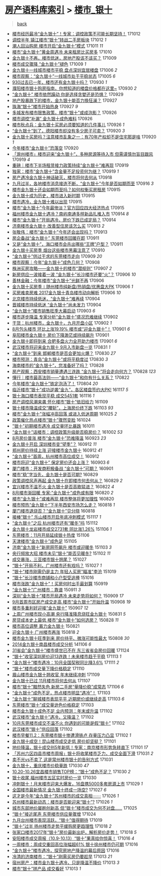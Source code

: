 [房产语料库索引](../../README.md)  > [楼市_银十](楼市_银十.md)
====
> [back](../README.md)

- [楼市经历最冷“金九银十”！专家：调控政策不可能长期坚持！](http://jkwz.applinzi.com/ittc/7023562369358365713.html#%E6%A5%BC%E5%B8%82%E7%BB%8F%E5%8E%86%E6%9C%80%E5%86%B7%E2%80%9C%E9%87%91%E4%B9%9D%E9%93%B6%E5%8D%81%E2%80%9D%EF%BC%81%E4%B8%93%E5%AE%B6%EF%BC%9A%E8%B0%83%E6%8E%A7%E6%94%BF%E7%AD%96%E4%B8%8D%E5%8F%AF%E8%83%BD%E9%95%BF%E6%9C%9F%E5%9D%9A%E6%8C%81%EF%BC%81) 171012  
- [调控半年 镇江楼市“银十”转战二手房板块](http://jkwz.applinzi.com/ittc/7023273818666304529.html#%E8%B0%83%E6%8E%A7%E5%8D%8A%E5%B9%B4+%E9%95%87%E6%B1%9F%E6%A5%BC%E5%B8%82%E2%80%9C%E9%93%B6%E5%8D%81%E2%80%9D%E8%BD%AC%E6%88%98%E4%BA%8C%E6%89%8B%E6%88%BF%E6%9D%BF%E5%9D%97) 171012 *1* 
- [潮人回汕购房 楼市开启“金九银十”模式](http://jkwz.applinzi.com/ittc/7023099524271309840.html#%E6%BD%AE%E4%BA%BA%E5%9B%9E%E6%B1%95%E8%B4%AD%E6%88%BF+%E6%A5%BC%E5%B8%82%E5%BC%80%E5%90%AF%E2%80%9C%E9%87%91%E4%B9%9D%E9%93%B6%E5%8D%81%E2%80%9D%E6%A8%A1%E5%BC%8F) 171011 *11* 
- [楼市“金九银十”黄金周遇冷 未来租房比买房多](http://jkwz.applinzi.com/ittc/7022818110506271761.html#%E6%A5%BC%E5%B8%82%E2%80%9C%E9%87%91%E4%B9%9D%E9%93%B6%E5%8D%81%E2%80%9D%E9%BB%84%E9%87%91%E5%91%A8%E9%81%87%E5%86%B7+%E6%9C%AA%E6%9D%A5%E7%A7%9F%E6%88%BF%E6%AF%94%E4%B9%B0%E6%88%BF%E5%A4%9A) 171010  
- [金九银十不再，楼市低迷，房地产股该不该买？](http://jkwz.applinzi.com/ittc/7022489604559733777.html#%E9%87%91%E4%B9%9D%E9%93%B6%E5%8D%81%E4%B8%8D%E5%86%8D%EF%BC%8C%E6%A5%BC%E5%B8%82%E4%BD%8E%E8%BF%B7%EF%BC%8C%E6%88%BF%E5%9C%B0%E4%BA%A7%E8%82%A1%E8%AF%A5%E4%B8%8D%E8%AF%A5%E4%B9%B0%EF%BC%9F) 171009  
- [楼市成交骤降 “金九银十”褪色](http://jkwz.applinzi.com/ittc/7022345760673367057.html#%E6%A5%BC%E5%B8%82%E6%88%90%E4%BA%A4%E9%AA%A4%E9%99%8D+%E2%80%9C%E9%87%91%E4%B9%9D%E9%93%B6%E5%8D%81%E2%80%9D%E8%A4%AA%E8%89%B2) 171009 *1* 
- [金九银十一线城市楼市平稳 盘点深圳宜居楼盘](http://jkwz.applinzi.com/ittc/7021347482775323664.html#%E9%87%91%E4%B9%9D%E9%93%B6%E5%8D%81%E4%B8%80%E7%BA%BF%E5%9F%8E%E5%B8%82%E6%A5%BC%E5%B8%82%E5%B9%B3%E7%A8%B3+%E7%9B%98%E7%82%B9%E6%B7%B1%E5%9C%B3%E5%AE%9C%E5%B1%85%E6%A5%BC%E7%9B%98) 171006 *2* 
- [楼市观察：“金九银十”一线城市处于平稳状态](http://jkwz.applinzi.com/ittc/7020995356266071057.html#%E6%A5%BC%E5%B8%82%E8%A7%82%E5%AF%9F%EF%BC%9A%E2%80%9C%E9%87%91%E4%B9%9D%E9%93%B6%E5%8D%81%E2%80%9D%E4%B8%80%E7%BA%BF%E5%9F%8E%E5%B8%82%E5%A4%84%E4%BA%8E%E5%B9%B3%E7%A8%B3%E7%8A%B6%E6%80%81) 171005 *6* 
- [930过去已一年，楼市还有金九银十吗？](http://jkwz.applinzi.com/ittc/7019232516416996369.html#930%E8%BF%87%E5%8E%BB%E5%B7%B2%E4%B8%80%E5%B9%B4%EF%BC%8C%E6%A5%BC%E5%B8%82%E8%BF%98%E6%9C%89%E9%87%91%E4%B9%9D%E9%93%B6%E5%8D%81%E5%90%97%EF%BC%9F) 170930 *1* 
- [濮阳楼市银十购房指南，你想知道的楼盘价格都在这里~](http://jkwz.applinzi.com/ittc/7019133550211908624.html#%E6%BF%AE%E9%98%B3%E6%A5%BC%E5%B8%82%E9%93%B6%E5%8D%81%E8%B4%AD%E6%88%BF%E6%8C%87%E5%8D%97%EF%BC%8C%E4%BD%A0%E6%83%B3%E7%9F%A5%E9%81%93%E7%9A%84%E6%A5%BC%E7%9B%98%E4%BB%B7%E6%A0%BC%E9%83%BD%E5%9C%A8%E8%BF%99%E9%87%8C%7E) 170930 *2* 
- [“金九银十” 楼市依然躁动 你是选择贪婪还是恐惧？](http://jkwz.applinzi.com/ittc/7018820515698050065.html#%E2%80%9C%E9%87%91%E4%B9%9D%E9%93%B6%E5%8D%81%E2%80%9D+%E6%A5%BC%E5%B8%82%E4%BE%9D%E7%84%B6%E8%BA%81%E5%8A%A8+%E4%BD%A0%E6%98%AF%E9%80%89%E6%8B%A9%E8%B4%AA%E5%A9%AA%E8%BF%98%E6%98%AF%E6%81%90%E6%83%A7%EF%BC%9F) 170929  
- [地产股暴跌下的楼市，金九银十能否力挽狂澜？](http://jkwz.applinzi.com/ittc/7018046658707981328.html#%E5%9C%B0%E4%BA%A7%E8%82%A1%E6%9A%B4%E8%B7%8C%E4%B8%8B%E7%9A%84%E6%A5%BC%E5%B8%82%EF%BC%8C%E9%87%91%E4%B9%9D%E9%93%B6%E5%8D%81%E8%83%BD%E5%90%A6%E5%8A%9B%E6%8C%BD%E7%8B%82%E6%BE%9C%EF%BC%9F) 170927  
- [珠海“银十”楼市开始热身](http://jkwz.applinzi.com/ittc/7017858723308110865.html#%E7%8F%A0%E6%B5%B7%E2%80%9C%E9%93%B6%E5%8D%81%E2%80%9D%E6%A5%BC%E5%B8%82%E5%BC%80%E5%A7%8B%E7%83%AD%E8%BA%AB) 170927 *9* 
- [多城发布楼市限售政策，楼市“银十”或成泡影？](http://jkwz.applinzi.com/ittc/7017707514999882768.html#%E5%A4%9A%E5%9F%8E%E5%8F%91%E5%B8%83%E6%A5%BC%E5%B8%82%E9%99%90%E5%94%AE%E6%94%BF%E7%AD%96%EF%BC%8C%E6%A5%BC%E5%B8%82%E2%80%9C%E9%93%B6%E5%8D%81%E2%80%9D%E6%88%96%E6%88%90%E6%B3%A1%E5%BD%B1%EF%BC%9F) 170926  
- [楼市调控“补漏” 金九银十成色难料](http://jkwz.applinzi.com/ittc/7017672844673287184.html#%E6%A5%BC%E5%B8%82%E8%B0%83%E6%8E%A7%E2%80%9C%E8%A1%A5%E6%BC%8F%E2%80%9D+%E9%87%91%E4%B9%9D%E9%93%B6%E5%8D%81%E6%88%90%E8%89%B2%E9%9A%BE%E6%96%99) 170926  
- [楼市秋点兵：金九银十买房必须要知道的几件事儿](http://jkwz.applinzi.com/ittc/7017627906149450769.html#%E6%A5%BC%E5%B8%82%E7%A7%8B%E7%82%B9%E5%85%B5%EF%BC%9A%E9%87%91%E4%B9%9D%E9%93%B6%E5%8D%81%E4%B9%B0%E6%88%BF%E5%BF%85%E9%A1%BB%E8%A6%81%E7%9F%A5%E9%81%93%E7%9A%84%E5%87%A0%E4%BB%B6%E4%BA%8B%E5%84%BF) 170926 *1* 
- [“金九银十”到了，德阳楼市却没有多少房子可卖？](http://jkwz.applinzi.com/ittc/7015464557525599249.html#%E2%80%9C%E9%87%91%E4%B9%9D%E9%93%B6%E5%8D%81%E2%80%9D%E5%88%B0%E4%BA%86%EF%BC%8C%E5%BE%B7%E9%98%B3%E6%A5%BC%E5%B8%82%E5%8D%B4%E6%B2%A1%E6%9C%89%E5%A4%9A%E5%B0%91%E6%88%BF%E5%AD%90%E5%8F%AF%E5%8D%96%EF%BC%9F) 170920 *3* 
- [金九银十买房吗？注意楼市乱象之一：有70年产权却不是住宅那是啥](http://jkwz.applinzi.com/ittc/7015324226393998353.html#%E9%87%91%E4%B9%9D%E9%93%B6%E5%8D%81%E4%B9%B0%E6%88%BF%E5%90%97%EF%BC%9F%E6%B3%A8%E6%84%8F%E6%A5%BC%E5%B8%82%E4%B9%B1%E8%B1%A1%E4%B9%8B%E4%B8%80%EF%BC%9A%E6%9C%8970%E5%B9%B4%E4%BA%A7%E6%9D%83%E5%8D%B4%E4%B8%8D%E6%98%AF%E4%BD%8F%E5%AE%85%E9%82%A3%E6%98%AF%E5%95%A5) 170920 *1* 
- [今年楼市“金九银十”恐落空](http://jkwz.applinzi.com/ittc/7015052185019352080.html#%E4%BB%8A%E5%B9%B4%E6%A5%BC%E5%B8%82%E2%80%9C%E9%87%91%E4%B9%9D%E9%93%B6%E5%8D%81%E2%80%9D%E6%81%90%E8%90%BD%E7%A9%BA) 170920  
- [「滁州楼市」楼市迎来“金九银十”，多种房源等待入市 但需谨慎勿盲目跟风](http://jkwz.applinzi.com/ittc/7015093436066300945.html#%E3%80%8C%E6%BB%81%E5%B7%9E%E6%A5%BC%E5%B8%82%E3%80%8D%E6%A5%BC%E5%B8%82%E8%BF%8E%E6%9D%A5%E2%80%9C%E9%87%91%E4%B9%9D%E9%93%B6%E5%8D%81%E2%80%9D%EF%BC%8C%E5%A4%9A%E7%A7%8D%E6%88%BF%E6%BA%90%E7%AD%89%E5%BE%85%E5%85%A5%E5%B8%82+%E4%BD%86%E9%9C%80%E8%B0%A8%E6%85%8E%E5%8B%BF%E7%9B%B2%E7%9B%AE%E8%B7%9F%E9%A3%8E) 170919 *4* 
- [重磅｜楼市下半场租赁接力政策持续“金九银十”难再现](http://jkwz.applinzi.com/ittc/7014978317193839633.html#%E9%87%8D%E7%A3%85%EF%BD%9C%E6%A5%BC%E5%B8%82%E4%B8%8B%E5%8D%8A%E5%9C%BA%E7%A7%9F%E8%B5%81%E6%8E%A5%E5%8A%9B%E6%94%BF%E7%AD%96%E6%8C%81%E7%BB%AD%E2%80%9C%E9%87%91%E4%B9%9D%E9%93%B6%E5%8D%81%E2%80%9D%E9%9A%BE%E5%86%8D%E7%8E%B0) 170919  
- [独家：楼市“金九银十”含金量不足投资何为继？](http://jkwz.applinzi.com/ittc/7014952081751016464.html#%E7%8B%AC%E5%AE%B6%EF%BC%9A%E6%A5%BC%E5%B8%82%E2%80%9C%E9%87%91%E4%B9%9D%E9%93%B6%E5%8D%81%E2%80%9D%E5%90%AB%E9%87%91%E9%87%8F%E4%B8%8D%E8%B6%B3%E6%8A%95%E8%B5%84%E4%BD%95%E4%B8%BA%E7%BB%A7%EF%BC%9F) 170919 *1* 
- [房产遇冷金九银十神话破灭，楼市将何去何从](http://jkwz.applinzi.com/ittc/7014608387600548880.html#%E6%88%BF%E4%BA%A7%E9%81%87%E5%86%B7%E9%87%91%E4%B9%9D%E9%93%B6%E5%8D%81%E7%A5%9E%E8%AF%9D%E7%A0%B4%E7%81%AD%EF%BC%8C%E6%A5%BC%E5%B8%82%E5%B0%86%E4%BD%95%E5%8E%BB%E4%BD%95%E4%BB%8E) 170918  
- [九月过半，各地楼市消息接连不断，“金九银十”今年是否如期而至](http://jkwz.applinzi.com/ittc/7013569071587787793.html#%E4%B9%9D%E6%9C%88%E8%BF%87%E5%8D%8A%EF%BC%8C%E5%90%84%E5%9C%B0%E6%A5%BC%E5%B8%82%E6%B6%88%E6%81%AF%E6%8E%A5%E8%BF%9E%E4%B8%8D%E6%96%AD%EF%BC%8C%E2%80%9C%E9%87%91%E4%B9%9D%E9%93%B6%E5%8D%81%E2%80%9D%E4%BB%8A%E5%B9%B4%E6%98%AF%E5%90%A6%E5%A6%82%E6%9C%9F%E8%80%8C%E8%87%B3) 170916 *3* 
- [楼市金九银十还会如期而至吗？如何权衡买房租房](http://jkwz.applinzi.com/ittc/7013559707309179664.html#%E6%A5%BC%E5%B8%82%E9%87%91%E4%B9%9D%E9%93%B6%E5%8D%81%E8%BF%98%E4%BC%9A%E5%A6%82%E6%9C%9F%E8%80%8C%E8%87%B3%E5%90%97%EF%BC%9F%E5%A6%82%E4%BD%95%E6%9D%83%E8%A1%A1%E4%B9%B0%E6%88%BF%E7%A7%9F%E6%88%BF) 170915  
- [金九银十成为历史，楼市进入新时期](http://jkwz.applinzi.com/ittc/7013428206823277584.html#%E9%87%91%E4%B9%9D%E9%93%B6%E5%8D%81%E6%88%90%E4%B8%BA%E5%8E%86%E5%8F%B2%EF%BC%8C%E6%A5%BC%E5%B8%82%E8%BF%9B%E5%85%A5%E6%96%B0%E6%97%B6%E6%9C%9F) 170915  
- [楼市遇冷，金九银十难以出现](http://jkwz.applinzi.com/ittc/7013428206785528848.html#%E6%A5%BC%E5%B8%82%E9%81%87%E5%86%B7%EF%BC%8C%E9%87%91%E4%B9%9D%E9%93%B6%E5%8D%81%E9%9A%BE%E4%BB%A5%E5%87%BA%E7%8E%B0) 170915  
- [楼市“金九银十”今年最惨淡？官方回应四大经济热点](http://jkwz.applinzi.com/ittc/7013323585362592528.html#%E6%A5%BC%E5%B8%82%E2%80%9C%E9%87%91%E4%B9%9D%E9%93%B6%E5%8D%81%E2%80%9D%E4%BB%8A%E5%B9%B4%E6%9C%80%E6%83%A8%E6%B7%A1%EF%BC%9F%E5%AE%98%E6%96%B9%E5%9B%9E%E5%BA%94%E5%9B%9B%E5%A4%A7%E7%BB%8F%E6%B5%8E%E7%83%AD%E7%82%B9) 170915  
- [福州楼市金九银十遇冷？南屿南通多样新品扎堆入市](http://jkwz.applinzi.com/ittc/7013173233782883344.html#%E7%A6%8F%E5%B7%9E%E6%A5%BC%E5%B8%82%E9%87%91%E4%B9%9D%E9%93%B6%E5%8D%81%E9%81%87%E5%86%B7%EF%BC%9F%E5%8D%97%E5%B1%BF%E5%8D%97%E9%80%9A%E5%A4%9A%E6%A0%B7%E6%96%B0%E5%93%81%E6%89%8E%E5%A0%86%E5%85%A5%E5%B8%82) 170914 *8* 
- [楼市“金九银十”开局遇冷，房价下跌已成定局？](http://jkwz.applinzi.com/ittc/7013082285342196753.html#%E6%A5%BC%E5%B8%82%E2%80%9C%E9%87%91%E4%B9%9D%E9%93%B6%E5%8D%81%E2%80%9D%E5%BC%80%E5%B1%80%E9%81%87%E5%86%B7%EF%BC%8C%E6%88%BF%E4%BB%B7%E4%B8%8B%E8%B7%8C%E5%B7%B2%E6%88%90%E5%AE%9A%E5%B1%80%EF%BC%9F) 170914  
- [济南楼市金九银十 改善型住房该怎么买](http://jkwz.applinzi.com/ittc/7012719560103560209.html#%E6%B5%8E%E5%8D%97%E6%A5%BC%E5%B8%82%E9%87%91%E4%B9%9D%E9%93%B6%E5%8D%81+%E6%94%B9%E5%96%84%E5%9E%8B%E4%BD%8F%E6%88%BF%E8%AF%A5%E6%80%8E%E4%B9%88%E4%B9%B0) 170913 *2* 
- [张敬伟：楼市“金九银十”今年还会出现吗？](http://jkwz.applinzi.com/ittc/7012586909375923217.html#%E5%BC%A0%E6%95%AC%E4%BC%9F%EF%BC%9A%E6%A5%BC%E5%B8%82%E2%80%9C%E9%87%91%E4%B9%9D%E9%93%B6%E5%8D%81%E2%80%9D%E4%BB%8A%E5%B9%B4%E8%BF%98%E4%BC%9A%E5%87%BA%E7%8E%B0%E5%90%97%EF%BC%9F) 170913  
- [房企备战“金九银十” 东莞楼市回暖在即](http://jkwz.applinzi.com/ittc/7012103213493519376.html#%E6%88%BF%E4%BC%81%E5%A4%87%E6%88%98%E2%80%9C%E9%87%91%E4%B9%9D%E9%93%B6%E5%8D%81%E2%80%9D+%E4%B8%9C%E8%8E%9E%E6%A5%BC%E5%B8%82%E5%9B%9E%E6%9A%96%E5%9C%A8%E5%8D%B3) 170911  
- [又是“金九银十”，海口楼市会杀出哪些“王牌”户型？](http://jkwz.applinzi.com/ittc/7011982271308104720.html#%E5%8F%88%E6%98%AF%E2%80%9C%E9%87%91%E4%B9%9D%E9%93%B6%E5%8D%81%E2%80%9D%EF%BC%8C%E6%B5%B7%E5%8F%A3%E6%A5%BC%E5%B8%82%E4%BC%9A%E6%9D%80%E5%87%BA%E5%93%AA%E4%BA%9B%E2%80%9C%E7%8E%8B%E7%89%8C%E2%80%9D%E6%88%B7%E5%9E%8B%EF%BC%9F) 170911  
- [金九银十买房季 烟台这些楼市黑幕注意了](http://jkwz.applinzi.com/ittc/7011739651877110800.html#%E9%87%91%E4%B9%9D%E9%93%B6%E5%8D%81%E4%B9%B0%E6%88%BF%E5%AD%A3+%E7%83%9F%E5%8F%B0%E8%BF%99%E4%BA%9B%E6%A5%BC%E5%B8%82%E9%BB%91%E5%B9%95%E6%B3%A8%E6%84%8F%E4%BA%86) 170910  
- [“金九银十”供过于求的东莞楼市走向](http://jkwz.applinzi.com/ittc/7011348704156714000.html#%E2%80%9C%E9%87%91%E4%B9%9D%E9%93%B6%E5%8D%81%E2%80%9D%E4%BE%9B%E8%BF%87%E4%BA%8E%E6%B1%82%E7%9A%84%E4%B8%9C%E8%8E%9E%E6%A5%BC%E5%B8%82%E8%B5%B0%E5%90%91) 170909 *20* 
- [楼市观察｜今年“金九银十”成色几何？](http://jkwz.applinzi.com/ittc/7010825877863269393.html#%E6%A5%BC%E5%B8%82%E8%A7%82%E5%AF%9F%EF%BD%9C%E4%BB%8A%E5%B9%B4%E2%80%9C%E9%87%91%E4%B9%9D%E9%93%B6%E5%8D%81%E2%80%9D%E6%88%90%E8%89%B2%E5%87%A0%E4%BD%95%EF%BC%9F) 170908  
- [株洲买房攻略——金九银十的楼市“潜规则”](http://jkwz.applinzi.com/ittc/7010592156975367185.html#%E6%A0%AA%E6%B4%B2%E4%B9%B0%E6%88%BF%E6%94%BB%E7%95%A5%E2%80%94%E2%80%94%E9%87%91%E4%B9%9D%E9%93%B6%E5%8D%81%E7%9A%84%E6%A5%BC%E5%B8%82%E2%80%9C%E6%BD%9C%E8%A7%84%E5%88%99%E2%80%9D) 170907 *2* 
- [新房供应一波接着一波 “金九银十”长沙楼市还要“火”？](http://jkwz.applinzi.com/ittc/7010229262039385104.html#%E6%96%B0%E6%88%BF%E4%BE%9B%E5%BA%94%E4%B8%80%E6%B3%A2%E6%8E%A5%E7%9D%80%E4%B8%80%E6%B3%A2+%E2%80%9C%E9%87%91%E4%B9%9D%E9%93%B6%E5%8D%81%E2%80%9D%E9%95%BF%E6%B2%99%E6%A5%BC%E5%B8%82%E8%BF%98%E8%A6%81%E2%80%9C%E7%81%AB%E2%80%9D%EF%BC%9F) 170906 *10* 
- [善林金融：今年楼市“金九银十”光鲜不再](http://jkwz.applinzi.com/ittc/7010155472144040977.html#%E5%96%84%E6%9E%97%E9%87%91%E8%9E%8D%EF%BC%9A%E4%BB%8A%E5%B9%B4%E6%A5%BC%E5%B8%82%E2%80%9C%E9%87%91%E4%B9%9D%E9%93%B6%E5%8D%81%E2%80%9D%E5%85%89%E9%B2%9C%E4%B8%8D%E5%86%8D) 170906  
- [金九银十买房季∣随州楼市纯新盘/热销盘/优惠盘大PK](http://jkwz.applinzi.com/ittc/7010119174523995152.html#%E9%87%91%E4%B9%9D%E9%93%B6%E5%8D%81%E4%B9%B0%E6%88%BF%E5%AD%A3%E2%88%A3%E9%9A%8F%E5%B7%9E%E6%A5%BC%E5%B8%82%E7%BA%AF%E6%96%B0%E7%9B%98%2F%E7%83%AD%E9%94%80%E7%9B%98%2F%E4%BC%98%E6%83%A0%E7%9B%98%E5%A4%A7PK) 170906 *1* 
- [买房难卖房难 2017金九银十青岛楼市动向解析](http://jkwz.applinzi.com/ittc/7009976013440943121.html#%E4%B9%B0%E6%88%BF%E9%9A%BE%E5%8D%96%E6%88%BF%E9%9A%BE+2017%E9%87%91%E4%B9%9D%E9%93%B6%E5%8D%81%E9%9D%92%E5%B2%9B%E6%A5%BC%E5%B8%82%E5%8A%A8%E5%90%91%E8%A7%A3%E6%9E%90) 170906 *10* 
- [北京楼市持续低迷，“金九银十”难再续](http://jkwz.applinzi.com/ittc/7009493621597013008.html#%E5%8C%97%E4%BA%AC%E6%A5%BC%E5%B8%82%E6%8C%81%E7%BB%AD%E4%BD%8E%E8%BF%B7%EF%BC%8C%E2%80%9C%E9%87%91%E4%B9%9D%E9%93%B6%E5%8D%81%E2%80%9D%E9%9A%BE%E5%86%8D%E7%BB%AD) 170904  
- [晋城楼市持续低迷 “金九银十”尚未发力](http://jkwz.applinzi.com/ittc/7009415664639673360.html#%E6%99%8B%E5%9F%8E%E6%A5%BC%E5%B8%82%E6%8C%81%E7%BB%AD%E4%BD%8E%E8%BF%B7+%E2%80%9C%E9%87%91%E4%B9%9D%E9%93%B6%E5%8D%81%E2%80%9D%E5%B0%9A%E6%9C%AA%E5%8F%91%E5%8A%9B) 170904  
- [“金九银十”楼市销售旺季大幕启动](http://jkwz.applinzi.com/ittc/7009140966420907025.html#%E2%80%9C%E9%87%91%E4%B9%9D%E9%93%B6%E5%8D%81%E2%80%9D%E6%A5%BC%E5%B8%82%E9%94%80%E5%94%AE%E6%97%BA%E5%AD%A3%E5%A4%A7%E5%B9%95%E5%90%AF%E5%8A%A8) 170903 *6* 
- [楼市逐步降温 专家分析“金九银十”盛况恐难继续](http://jkwz.applinzi.com/ittc/7008802526839964689.html#%E6%A5%BC%E5%B8%82%E9%80%90%E6%AD%A5%E9%99%8D%E6%B8%A9+%E4%B8%93%E5%AE%B6%E5%88%86%E6%9E%90%E2%80%9C%E9%87%91%E4%B9%9D%E9%93%B6%E5%8D%81%E2%80%9D%E7%9B%9B%E5%86%B5%E6%81%90%E9%9A%BE%E7%BB%A7%E7%BB%AD) 170902  
- [干货：杭州楼市，金九银十，九月开盘小区](http://jkwz.applinzi.com/ittc/7008693518187627536.html#%E5%B9%B2%E8%B4%A7%EF%BC%9A%E6%9D%AD%E5%B7%9E%E6%A5%BC%E5%B8%82%EF%BC%8C%E9%87%91%E4%B9%9D%E9%93%B6%E5%8D%81%EF%BC%8C%E4%B9%9D%E6%9C%88%E5%BC%80%E7%9B%98%E5%B0%8F%E5%8C%BA) 170902 *1* 
- [8月包头楼市 环比上涨19.19% 楼市或“迎金九银十”！](http://jkwz.applinzi.com/ittc/7008373331450135568.html#8%E6%9C%88%E5%8C%85%E5%A4%B4%E6%A5%BC%E5%B8%82+%E7%8E%AF%E6%AF%94%E4%B8%8A%E6%B6%A819.19%25+%E6%A5%BC%E5%B8%82%E6%88%96%E2%80%9C%E8%BF%8E%E9%87%91%E4%B9%9D%E9%93%B6%E5%8D%81%E2%80%9D%EF%BC%81) 170901 *6* 
- [阜阳楼市金九银十 房价下降渺茫或持续飙升](http://jkwz.applinzi.com/ittc/7008305531511637009.html#%E9%98%9C%E9%98%B3%E6%A5%BC%E5%B8%82%E9%87%91%E4%B9%9D%E9%93%B6%E5%8D%81+%E6%88%BF%E4%BB%B7%E4%B8%8B%E9%99%8D%E6%B8%BA%E8%8C%AB%E6%88%96%E6%8C%81%E7%BB%AD%E9%A3%99%E5%8D%87) 170901  
- [金九银十即将到来 合肥多盘火力全开助力楼市](http://jkwz.applinzi.com/ittc/7008283067888960528.html#%E9%87%91%E4%B9%9D%E9%93%B6%E5%8D%81%E5%8D%B3%E5%B0%86%E5%88%B0%E6%9D%A5+%E5%90%88%E8%82%A5%E5%A4%9A%E7%9B%98%E7%81%AB%E5%8A%9B%E5%85%A8%E5%BC%80%E5%8A%A9%E5%8A%9B%E6%A5%BC%E5%B8%82) 170901 *6* 
- [武汉楼市将迎来金九银十 9月入市新盘一览](http://jkwz.applinzi.com/ittc/7007930304315261968.html#%E6%AD%A6%E6%B1%89%E6%A5%BC%E5%B8%82%E5%B0%86%E8%BF%8E%E6%9D%A5%E9%87%91%E4%B9%9D%E9%93%B6%E5%8D%81+9%E6%9C%88%E5%85%A5%E5%B8%82%E6%96%B0%E7%9B%98%E4%B8%80%E8%A7%88) 170831 *1* 
- [“金九银十”到来 邯郸楼市是否会更加火爆？](http://jkwz.applinzi.com/ittc/7007638261089174544.html#%E2%80%9C%E9%87%91%E4%B9%9D%E9%93%B6%E5%8D%81%E2%80%9D%E5%88%B0%E6%9D%A5+%E9%82%AF%E9%83%B8%E6%A5%BC%E5%B8%82%E6%98%AF%E5%90%A6%E4%BC%9A%E6%9B%B4%E5%8A%A0%E7%81%AB%E7%88%86%EF%BC%9F) 170830 *27* 
- [楼市预测：青岛“金九银十”或将平稳度过](http://jkwz.applinzi.com/ittc/7007628151981868049.html#%E6%A5%BC%E5%B8%82%E9%A2%84%E6%B5%8B%EF%BC%9A%E9%9D%92%E5%B2%9B%E2%80%9C%E9%87%91%E4%B9%9D%E9%93%B6%E5%8D%81%E2%80%9D%E6%88%96%E5%B0%86%E5%B9%B3%E7%A8%B3%E5%BA%A6%E8%BF%87) 170830 *3* 
- [海南楼市的“金九银十”，您准备好了吗？](http://jkwz.applinzi.com/ittc/7006791312219833360.html#%E6%B5%B7%E5%8D%97%E6%A5%BC%E5%B8%82%E7%9A%84%E2%80%9C%E9%87%91%E4%B9%9D%E9%93%B6%E5%8D%81%E2%80%9D%EF%BC%8C%E6%82%A8%E5%87%86%E5%A4%87%E5%A5%BD%E4%BA%86%E5%90%97%EF%BC%9F) 170828  
- [房产观察：西安楼市销量遭遇三连跌 “金九银十”将会走向何方？](http://jkwz.applinzi.com/ittc/7006760360252802065.html#%E6%88%BF%E4%BA%A7%E8%A7%82%E5%AF%9F%EF%BC%9A%E8%A5%BF%E5%AE%89%E6%A5%BC%E5%B8%82%E9%94%80%E9%87%8F%E9%81%AD%E9%81%87%E4%B8%89%E8%BF%9E%E8%B7%8C+%E2%80%9C%E9%87%91%E4%B9%9D%E9%93%B6%E5%8D%81%E2%80%9D%E5%B0%86%E4%BC%9A%E8%B5%B0%E5%90%91%E4%BD%95%E6%96%B9%EF%BC%9F) 170828 *123* 
- [懂行｜楼市最高法则——“金九银十”和你有什么关系？](http://jkwz.applinzi.com/ittc/7004561759929893904.html#%E6%87%82%E8%A1%8C%EF%BD%9C%E6%A5%BC%E5%B8%82%E6%9C%80%E9%AB%98%E6%B3%95%E5%88%99%E2%80%94%E2%80%94%E2%80%9C%E9%87%91%E4%B9%9D%E9%93%B6%E5%8D%81%E2%80%9D%E5%92%8C%E4%BD%A0%E6%9C%89%E4%BB%80%E4%B9%88%E5%85%B3%E7%B3%BB%EF%BC%9F) 170822  
- [今年楼市“金九银十”铁定泡汤了！](http://jkwz.applinzi.com/ittc/6997966708135166992.html#%E4%BB%8A%E5%B9%B4%E6%A5%BC%E5%B8%82%E2%80%9C%E9%87%91%E4%B9%9D%E9%93%B6%E5%8D%81%E2%80%9D%E9%93%81%E5%AE%9A%E6%B3%A1%E6%B1%A4%E4%BA%86%EF%BC%81) 170804 *20* 
- [临沂楼市“银十”成功逆袭“金九”，各区楼盘签约大PK!](http://jkwz.applinzi.com/ittc/6901394982270665733.html#%E4%B8%B4%E6%B2%82%E6%A5%BC%E5%B8%82%E2%80%9C%E9%93%B6%E5%8D%81%E2%80%9D%E6%88%90%E5%8A%9F%E9%80%86%E8%A2%AD%E2%80%9C%E9%87%91%E4%B9%9D%E2%80%9D%EF%BC%8C%E5%90%84%E5%8C%BA%E6%A5%BC%E7%9B%98%E7%AD%BE%E7%BA%A6%E5%A4%A7PK%21) 161117 *5* 
- [银十海口楼市表现平稳 成交5451套](http://jkwz.applinzi.com/ittc/6901183822724334597.html#%E9%93%B6%E5%8D%81%E6%B5%B7%E5%8F%A3%E6%A5%BC%E5%B8%82%E8%A1%A8%E7%8E%B0%E5%B9%B3%E7%A8%B3+%E6%88%90%E4%BA%A45451%E5%A5%97) 161116 *1* 
- [房产调控风潮来袭 怀化楼市“银十”依旧给力](http://jkwz.applinzi.com/ittc/6898309167365751813.html#%E6%88%BF%E4%BA%A7%E8%B0%83%E6%8E%A7%E9%A3%8E%E6%BD%AE%E6%9D%A5%E8%A2%AD+%E6%80%80%E5%8C%96%E6%A5%BC%E5%B8%82%E2%80%9C%E9%93%B6%E5%8D%81%E2%80%9D%E4%BE%9D%E6%97%A7%E7%BB%99%E5%8A%9B) 161109  
- [银十楼市降温成交“腰斩”，上海房价终下跌](http://jkwz.applinzi.com/ittc/6896291385598018565.html#%E9%93%B6%E5%8D%81%E6%A5%BC%E5%B8%82%E9%99%8D%E6%B8%A9%E6%88%90%E4%BA%A4%E2%80%9C%E8%85%B0%E6%96%A9%E2%80%9D%EF%BC%8C%E4%B8%8A%E6%B5%B7%E6%88%BF%E4%BB%B7%E7%BB%88%E4%B8%8B%E8%B7%8C) 161103 *93* 
- [楼市&quot;金九银十&quot;涨幅冲高回落 或进入低迷周期](http://jkwz.applinzi.com/ittc/6892827184015606789.html#%E6%A5%BC%E5%B8%82%26quot%3B%E9%87%91%E4%B9%9D%E9%93%B6%E5%8D%81%26quot%3B%E6%B6%A8%E5%B9%85%E5%86%B2%E9%AB%98%E5%9B%9E%E8%90%BD+%E6%88%96%E8%BF%9B%E5%85%A5%E4%BD%8E%E8%BF%B7%E5%91%A8%E6%9C%9F) 161025 *2* 
- [政策催化热点楼市“银十”骤然变脸](http://jkwz.applinzi.com/ittc/6892436858650231813.html#%E6%94%BF%E7%AD%96%E5%82%AC%E5%8C%96%E7%83%AD%E7%82%B9%E6%A5%BC%E5%B8%82%E2%80%9C%E9%93%B6%E5%8D%81%E2%80%9D%E9%AA%A4%E7%84%B6%E5%8F%98%E8%84%B8) 161024  
- [&quot;银十&quot;初期楼市遇冷 成交量环比暴跌](http://jkwz.applinzi.com/ittc/6887691953088496644.html#%26quot%3B%E9%93%B6%E5%8D%81%26quot%3B%E5%88%9D%E6%9C%9F%E6%A5%BC%E5%B8%82%E9%81%87%E5%86%B7+%E6%88%90%E4%BA%A4%E9%87%8F%E7%8E%AF%E6%AF%94%E6%9A%B4%E8%B7%8C) 161011  
- [“金九银十”话楼市：调控政策升级能否稳房价？](http://jkwz.applinzi.com/ittc/6884374017225524228.html#%E2%80%9C%E9%87%91%E4%B9%9D%E9%93%B6%E5%8D%81%E2%80%9D%E8%AF%9D%E6%A5%BC%E5%B8%82%EF%BC%9A%E8%B0%83%E6%8E%A7%E6%94%BF%E7%AD%96%E5%8D%87%E7%BA%A7%E8%83%BD%E5%90%A6%E7%A8%B3%E6%88%BF%E4%BB%B7%EF%BC%9F) 161002 *53* 
- [8月房价普涨 楼市“金九银十”恐难降温](http://jkwz.applinzi.com/ittc/6881011151051162628.html#8%E6%9C%88%E6%88%BF%E4%BB%B7%E6%99%AE%E6%B6%A8+%E6%A5%BC%E5%B8%82%E2%80%9C%E9%87%91%E4%B9%9D%E9%93%B6%E5%8D%81%E2%80%9D%E6%81%90%E9%9A%BE%E9%99%8D%E6%B8%A9) 160923 *23* 
- [金九银十开启 深圳楼市变“望季”？](http://jkwz.applinzi.com/ittc/6877069048906515460.html#%E9%87%91%E4%B9%9D%E9%93%B6%E5%8D%81%E5%BC%80%E5%90%AF+%E6%B7%B1%E5%9C%B3%E6%A5%BC%E5%B8%82%E5%8F%98%E2%80%9C%E6%9C%9B%E5%AD%A3%E2%80%9D%EF%BC%9F) 160912 *11* 
- [郑州房价持续上涨 迎接楼市金九银十](http://jkwz.applinzi.com/ittc/6876975978286416900.html#%E9%83%91%E5%B7%9E%E6%88%BF%E4%BB%B7%E6%8C%81%E7%BB%AD%E4%B8%8A%E6%B6%A8+%E8%BF%8E%E6%8E%A5%E6%A5%BC%E5%B8%82%E9%87%91%E4%B9%9D%E9%93%B6%E5%8D%81) 160912 *41* 
- [“金九银十”首周，杭州楼市高位成交！](http://jkwz.applinzi.com/ittc/6876907848658846725.html#%E2%80%9C%E9%87%91%E4%B9%9D%E9%93%B6%E5%8D%81%E2%80%9D%E9%A6%96%E5%91%A8%EF%BC%8C%E6%9D%AD%E5%B7%9E%E6%A5%BC%E5%B8%82%E9%AB%98%E4%BD%8D%E6%88%90%E4%BA%A4%EF%BC%81) 160912  
- [楼市将迎“金九银十” 保定房价还会上涨？](http://jkwz.applinzi.com/ittc/6873678761614115845.html#%E6%A5%BC%E5%B8%82%E5%B0%86%E8%BF%8E%E2%80%9C%E9%87%91%E4%B9%9D%E9%93%B6%E5%8D%81%E2%80%9D+%E4%BF%9D%E5%AE%9A%E6%88%BF%E4%BB%B7%E8%BF%98%E4%BC%9A%E4%B8%8A%E6%B6%A8%EF%BC%9F) 160903 *6* 
- [厦门楼市：开发商积极备战 “金九银十”可期？](http://jkwz.applinzi.com/ittc/6872818041397707781.html#%E5%8E%A6%E9%97%A8%E6%A5%BC%E5%B8%82%EF%BC%9A%E5%BC%80%E5%8F%91%E5%95%86%E7%A7%AF%E6%9E%81%E5%A4%87%E6%88%98+%E2%80%9C%E9%87%91%E4%B9%9D%E9%93%B6%E5%8D%81%E2%80%9D%E5%8F%AF%E6%9C%9F%EF%BC%9F) 160901  
- [楼市“稳”字当先，金九银十是否可期?](http://jkwz.applinzi.com/ittc/6871822951485277188.html#%E6%A5%BC%E5%B8%82%E2%80%9C%E7%A8%B3%E2%80%9D%E5%AD%97%E5%BD%93%E5%85%88%EF%BC%8C%E9%87%91%E4%B9%9D%E9%93%B6%E5%8D%81%E6%98%AF%E5%90%A6%E5%8F%AF%E6%9C%9F%3F) 160829  
- [政策调控风声再起 金九银十在即楼市何去何从？](http://jkwz.applinzi.com/ittc/6871719273126429701.html#%E6%94%BF%E7%AD%96%E8%B0%83%E6%8E%A7%E9%A3%8E%E5%A3%B0%E5%86%8D%E8%B5%B7+%E9%87%91%E4%B9%9D%E9%93%B6%E5%8D%81%E5%9C%A8%E5%8D%B3%E6%A5%BC%E5%B8%82%E4%BD%95%E5%8E%BB%E4%BD%95%E4%BB%8E%EF%BC%9F) 160829 *2* 
- [宜兴楼市不温不火 金九银十是否高歌猛进？](http://jkwz.applinzi.com/ittc/6869183439563129861.html#%E5%AE%9C%E5%85%B4%E6%A5%BC%E5%B8%82%E4%B8%8D%E6%B8%A9%E4%B8%8D%E7%81%AB+%E9%87%91%E4%B9%9D%E9%93%B6%E5%8D%81%E6%98%AF%E5%90%A6%E9%AB%98%E6%AD%8C%E7%8C%9B%E8%BF%9B%EF%BC%9F) 160822 *4* 
- [8月楼市渐回暖 专家:&quot;金九银十&quot;成色或有限](http://jkwz.applinzi.com/ittc/6868398390056059908.html#8%E6%9C%88%E6%A5%BC%E5%B8%82%E6%B8%90%E5%9B%9E%E6%9A%96+%E4%B8%93%E5%AE%B6%3A%26quot%3B%E9%87%91%E4%B9%9D%E9%93%B6%E5%8D%81%26quot%3B%E6%88%90%E8%89%B2%E6%88%96%E6%9C%89%E9%99%90) 160820 *2* 
- [楼市“金九银十”或难再现 楼市整体将更加理性](http://jkwz.applinzi.com/ittc/6868356360273658885.html#%E6%A5%BC%E5%B8%82%E2%80%9C%E9%87%91%E4%B9%9D%E9%93%B6%E5%8D%81%E2%80%9D%E6%88%96%E9%9A%BE%E5%86%8D%E7%8E%B0+%E6%A5%BC%E5%B8%82%E6%95%B4%E4%BD%93%E5%B0%86%E6%9B%B4%E5%8A%A0%E7%90%86%E6%80%A7) 160820  
- [楼市预热“金九银十”下半年西安市场怎么走？](http://jkwz.applinzi.com/ittc/6867620555230020612.html#%E6%A5%BC%E5%B8%82%E9%A2%84%E7%83%AD%E2%80%9C%E9%87%91%E4%B9%9D%E9%93%B6%E5%8D%81%E2%80%9D%E4%B8%8B%E5%8D%8A%E5%B9%B4%E8%A5%BF%E5%AE%89%E5%B8%82%E5%9C%BA%E6%80%8E%E4%B9%88%E8%B5%B0%EF%BC%9F) 160818 *1* 
- [厦门楼市退烧否？“金九银十”见分晓](http://jkwz.applinzi.com/ittc/6867585913454068740.html#%E5%8E%A6%E9%97%A8%E6%A5%BC%E5%B8%82%E9%80%80%E7%83%A7%E5%90%A6%EF%BC%9F%E2%80%9C%E9%87%91%E4%B9%9D%E9%93%B6%E5%8D%81%E2%80%9D%E8%A7%81%E5%88%86%E6%99%93) 160818  
- [接棒“银十” 乐山楼市开启年底冲刺模式](http://jkwz.applinzi.com/ittc/6765583918434878468.html#%E6%8E%A5%E6%A3%92%E2%80%9C%E9%93%B6%E5%8D%81%E2%80%9D+%E4%B9%90%E5%B1%B1%E6%A5%BC%E5%B8%82%E5%BC%80%E5%90%AF%E5%B9%B4%E5%BA%95%E5%86%B2%E5%88%BA%E6%A8%A1%E5%BC%8F) 151117 *1* 
- [“金九银十”之后 杭州楼市还有“暖冬”吗](http://jkwz.applinzi.com/ittc/6763668287141725188.html#%E2%80%9C%E9%87%91%E4%B9%9D%E9%93%B6%E5%8D%81%E2%80%9D%E4%B9%8B%E5%90%8E+%E6%9D%AD%E5%B7%9E%E6%A5%BC%E5%B8%82%E8%BF%98%E6%9C%89%E2%80%9C%E6%9A%96%E5%86%AC%E2%80%9D%E5%90%97) 151112  
- [金九银十龙岩楼市成交2731套 同比涨1.26%](http://jkwz.applinzi.com/ittc/6761573764789961733.html#%E9%87%91%E4%B9%9D%E9%93%B6%E5%8D%81%E9%BE%99%E5%B2%A9%E6%A5%BC%E5%B8%82%E6%88%90%E4%BA%A42731%E5%A5%97+%E5%90%8C%E6%AF%94%E6%B6%A81.26%25) 151106 *1* 
- [东莞楼市：11月开局延续银十热度](http://jkwz.applinzi.com/ittc/6761517049734235140.html#%E4%B8%9C%E8%8E%9E%E6%A5%BC%E5%B8%82%EF%BC%9A11%E6%9C%88%E5%BC%80%E5%B1%80%E5%BB%B6%E7%BB%AD%E9%93%B6%E5%8D%81%E7%83%AD%E5%BA%A6) 151106  
- [天津楼市“金九银十”成色足](http://jkwz.applinzi.com/ittc/6761269275889501189.html#%E5%A4%A9%E6%B4%A5%E6%A5%BC%E5%B8%82%E2%80%9C%E9%87%91%E4%B9%9D%E9%93%B6%E5%8D%81%E2%80%9D%E6%88%90%E8%89%B2%E8%B6%B3) 151105  
- [济南“金九银十”新房网签飙升 楼市或迎暖冬](http://jkwz.applinzi.com/ittc/6760363011286238212.html#%E6%B5%8E%E5%8D%97%E2%80%9C%E9%87%91%E4%B9%9D%E9%93%B6%E5%8D%81%E2%80%9D%E6%96%B0%E6%88%BF%E7%BD%91%E7%AD%BE%E9%A3%99%E5%8D%87+%E6%A5%BC%E5%B8%82%E6%88%96%E8%BF%8E%E6%9A%96%E5%86%AC) 151103 *3* 
- [央行频放大招 楼市未见“银十”能否见暖冬?](http://jkwz.applinzi.com/ittc/6760011450407273476.html#%E5%A4%AE%E8%A1%8C%E9%A2%91%E6%94%BE%E5%A4%A7%E6%8B%9B+%E6%A5%BC%E5%B8%82%E6%9C%AA%E8%A7%81%E2%80%9C%E9%93%B6%E5%8D%81%E2%80%9D%E8%83%BD%E5%90%A6%E8%A7%81%E6%9A%96%E5%86%AC%3F) 151102 *11* 
- [成交暴涨，三亚楼市银十翘尾？](http://jkwz.applinzi.com/ittc/6757833949230695428.html#%E6%88%90%E4%BA%A4%E6%9A%B4%E6%B6%A8%EF%BC%8C%E4%B8%89%E4%BA%9A%E6%A5%BC%E5%B8%82%E9%93%B6%E5%8D%81%E7%BF%98%E5%B0%BE%EF%BC%9F) 151027  
- [“银十”开局不利，广州楼市还有戏吗？](http://jkwz.applinzi.com/ittc/6757790716090696708.html#%E2%80%9C%E9%93%B6%E5%8D%81%E2%80%9D%E5%BC%80%E5%B1%80%E4%B8%8D%E5%88%A9%EF%BC%8C%E5%B9%BF%E5%B7%9E%E6%A5%BC%E5%B8%82%E8%BF%98%E6%9C%89%E6%88%8F%E5%90%97%EF%BC%9F) 151027 *1* 
- [&quot;银十&quot;楼市刚需仍是主力 年轻人买房&quot;瞄准&quot;李沧](http://jkwz.applinzi.com/ittc/6754679918521353221.html#%26quot%3B%E9%93%B6%E5%8D%81%26quot%3B%E6%A5%BC%E5%B8%82%E5%88%9A%E9%9C%80%E4%BB%8D%E6%98%AF%E4%B8%BB%E5%8A%9B+%E5%B9%B4%E8%BD%BB%E4%BA%BA%E4%B9%B0%E6%88%BF%26quot%3B%E7%9E%84%E5%87%86%26quot%3B%E6%9D%8E%E6%B2%A7) 151019  
- [“银十”长沙楼市商铺和小户型受追捧](http://jkwz.applinzi.com/ittc/6753714010442400772.html#%E2%80%9C%E9%93%B6%E5%8D%81%E2%80%9D%E9%95%BF%E6%B2%99%E6%A5%BC%E5%B8%82%E5%95%86%E9%93%BA%E5%92%8C%E5%B0%8F%E6%88%B7%E5%9E%8B%E5%8F%97%E8%BF%BD%E6%8D%A7) 151016  
- [楼市涨跌&quot;金九银十&quot;！买房何时出手最划算](http://jkwz.applinzi.com/ittc/6743763589124965381.html#%E6%A5%BC%E5%B8%82%E6%B6%A8%E8%B7%8C%26quot%3B%E9%87%91%E4%B9%9D%E9%93%B6%E5%8D%81%26quot%3B%EF%BC%81%E4%B9%B0%E6%88%BF%E4%BD%95%E6%97%B6%E5%87%BA%E6%89%8B%E6%9C%80%E5%88%92%E7%AE%97) 150919  
- [“金九银十”广州楼市：靠谱](http://jkwz.applinzi.com/ittc/6740787941293556740.html#%E2%80%9C%E9%87%91%E4%B9%9D%E9%93%B6%E5%8D%81%E2%80%9D%E5%B9%BF%E5%B7%9E%E6%A5%BC%E5%B8%82%EF%BC%9A%E9%9D%A0%E8%B0%B1) 150911 *3* 
- [深圳“金九银十”楼市开局遇冷 未来走势将如何？](http://jkwz.applinzi.com/ittc/6739945234349835268.html#%E6%B7%B1%E5%9C%B3%E2%80%9C%E9%87%91%E4%B9%9D%E9%93%B6%E5%8D%81%E2%80%9D%E6%A5%BC%E5%B8%82%E5%BC%80%E5%B1%80%E9%81%87%E5%86%B7+%E6%9C%AA%E6%9D%A5%E8%B5%B0%E5%8A%BF%E5%B0%86%E5%A6%82%E4%BD%95%EF%BC%9F) 150909 *17* 
- [9月首周市区房产成交走高 楼市“金九银十”开始升温](http://jkwz.applinzi.com/ittc/6739733638490768388.html#9%E6%9C%88%E9%A6%96%E5%91%A8%E5%B8%82%E5%8C%BA%E6%88%BF%E4%BA%A7%E6%88%90%E4%BA%A4%E8%B5%B0%E9%AB%98+%E6%A5%BC%E5%B8%82%E2%80%9C%E9%87%91%E4%B9%9D%E9%93%B6%E5%8D%81%E2%80%9D%E5%BC%80%E5%A7%8B%E5%8D%87%E6%B8%A9) 150908 *19* 
- [楼市多重利好迎接“金九银十”](http://jkwz.applinzi.com/ittc/6739305340056290309.html#%E6%A5%BC%E5%B8%82%E5%A4%9A%E9%87%8D%E5%88%A9%E5%A5%BD%E8%BF%8E%E6%8E%A5%E2%80%9C%E9%87%91%E4%B9%9D%E9%93%B6%E5%8D%81%E2%80%9D) 150907 *12* 
- [上周广州楼市现小高潮 央行降准降息烧旺金九银十](http://jkwz.applinzi.com/ittc/6736732328229716996.html#%E4%B8%8A%E5%91%A8%E5%B9%BF%E5%B7%9E%E6%A5%BC%E5%B8%82%E7%8E%B0%E5%B0%8F%E9%AB%98%E6%BD%AE+%E5%A4%AE%E8%A1%8C%E9%99%8D%E5%87%86%E9%99%8D%E6%81%AF%E7%83%A7%E6%97%BA%E9%87%91%E4%B9%9D%E9%93%B6%E5%8D%81) 150831 *5* 
- [房贷成本史上最低 楼市“金九银十”如何选房？](http://jkwz.applinzi.com/ittc/6735581590526837764.html#%E6%88%BF%E8%B4%B7%E6%88%90%E6%9C%AC%E5%8F%B2%E4%B8%8A%E6%9C%80%E4%BD%8E+%E6%A5%BC%E5%B8%82%E2%80%9C%E9%87%91%E4%B9%9D%E9%93%B6%E5%8D%81%E2%80%9D%E5%A6%82%E4%BD%95%E9%80%89%E6%88%BF%EF%BC%9F) 150828 *11* 
- [楼市高位调整 蓄力金九银十](http://jkwz.applinzi.com/ittc/6732899147227481092.html#%E6%A5%BC%E5%B8%82%E9%AB%98%E4%BD%8D%E8%B0%83%E6%95%B4+%E8%93%84%E5%8A%9B%E9%87%91%E4%B9%9D%E9%93%B6%E5%8D%81) 150821  
- [迎金九银十 广州楼市再涨](http://jkwz.applinzi.com/ittc/547650615730369884.html#%E8%BF%8E%E9%87%91%E4%B9%9D%E9%93%B6%E5%8D%81+%E5%B9%BF%E5%B7%9E%E6%A5%BC%E5%B8%82%E5%86%8D%E6%B6%A8) 150818 *2* 
- [楼市金九银十旺季到来 房价持平、微涨可能性最大](http://jkwz.applinzi.com/ittc/547650615589211672.html#%E6%A5%BC%E5%B8%82%E9%87%91%E4%B9%9D%E9%93%B6%E5%8D%81%E6%97%BA%E5%AD%A3%E5%88%B0%E6%9D%A5+%E6%88%BF%E4%BB%B7%E6%8C%81%E5%B9%B3%E3%80%81%E5%BE%AE%E6%B6%A8%E5%8F%AF%E8%83%BD%E6%80%A7%E6%9C%80%E5%A4%A7) 150808 *30* 
- [2014金九银十南昌楼市成交分析](http://jkwz.applinzi.com/ittc/547650611380219869.html#2014%E9%87%91%E4%B9%9D%E9%93%B6%E5%8D%81%E5%8D%97%E6%98%8C%E6%A5%BC%E5%B8%82%E6%88%90%E4%BA%A4%E5%88%86%E6%9E%90) 141106 *6* 
- [31省会&quot;金九银十&quot;楼市盛世已不在 东三省省会房价回暖](http://jkwz.applinzi.com/ittc/7039442569589687313.html#31%E7%9C%81%E4%BC%9A%26quot%3B%E9%87%91%E4%B9%9D%E9%93%B6%E5%8D%81%26quot%3B%E6%A5%BC%E5%B8%82%E7%9B%9B%E4%B8%96%E5%B7%B2%E4%B8%8D%E5%9C%A8+%E4%B8%9C%E4%B8%89%E7%9C%81%E7%9C%81%E4%BC%9A%E6%88%BF%E4%BB%B7%E5%9B%9E%E6%9A%96) 171124  
- [“银十”收官深圳房价迎13连跌！未来楼市趋于平稳](http://jkwz.applinzi.com/ittc/7035351310352778256.html#%E2%80%9C%E9%93%B6%E5%8D%81%E2%80%9D%E6%94%B6%E5%AE%98%E6%B7%B1%E5%9C%B3%E6%88%BF%E4%BB%B7%E8%BF%8E13%E8%BF%9E%E8%B7%8C%EF%BC%81%E6%9C%AA%E6%9D%A5%E6%A5%BC%E5%B8%82%E8%B6%8B%E4%BA%8E%E5%B9%B3%E7%A8%B3) 171113 *1* 
- [“金九银十”楼市遇冷：10月全国契税同比降3.6%](http://jkwz.applinzi.com/ittc/7034581680495526929.html#%E2%80%9C%E9%87%91%E4%B9%9D%E9%93%B6%E5%8D%81%E2%80%9D%E6%A5%BC%E5%B8%82%E9%81%87%E5%86%B7%EF%BC%9A10%E6%9C%88%E5%85%A8%E5%9B%BD%E5%A5%91%E7%A8%8E%E5%90%8C%E6%AF%94%E9%99%8D3.6%25) 171111 *2* 
- [“银十”楼市成交量下降价格稳定](http://jkwz.applinzi.com/ittc/7034224285361636369.html#%E2%80%9C%E9%93%B6%E5%8D%81%E2%80%9D%E6%A5%BC%E5%B8%82%E6%88%90%E4%BA%A4%E9%87%8F%E4%B8%8B%E9%99%8D%E4%BB%B7%E6%A0%BC%E7%A8%B3%E5%AE%9A) 171110  
- [眉山楼市金九银十翘收官 年末继续冲刺](http://jkwz.applinzi.com/ittc/7033879135863178257.html#%E7%9C%89%E5%B1%B1%E6%A5%BC%E5%B8%82%E9%87%91%E4%B9%9D%E9%93%B6%E5%8D%81%E7%BF%98%E6%94%B6%E5%AE%98+%E5%B9%B4%E6%9C%AB%E7%BB%A7%E7%BB%AD%E5%86%B2%E5%88%BA) 171109  
- [金九银十已过 11月楼市将何去何从](http://jkwz.applinzi.com/ittc/7033123701015446544.html#%E9%87%91%E4%B9%9D%E9%93%B6%E5%8D%81%E5%B7%B2%E8%BF%87+11%E6%9C%88%E6%A5%BC%E5%B8%82%E5%B0%86%E4%BD%95%E5%8E%BB%E4%BD%95%E4%BB%8E) 171107  
- [楼市“银十”黯然失色 新房二手房“量降价稳”成常态](http://jkwz.applinzi.com/ittc/7032606904365351953.html#%E6%A5%BC%E5%B8%82%E2%80%9C%E9%93%B6%E5%8D%81%E2%80%9D%E9%BB%AF%E7%84%B6%E5%A4%B1%E8%89%B2+%E6%96%B0%E6%88%BF%E4%BA%8C%E6%89%8B%E6%88%BF%E2%80%9C%E9%87%8F%E9%99%8D%E4%BB%B7%E7%A8%B3%E2%80%9D%E6%88%90%E5%B8%B8%E6%80%81) 171106 *6* 
- [“金九银十”成色不足，热点楼市明显“遇冷”！](http://jkwz.applinzi.com/ittc/7031701564484486160.html#%E2%80%9C%E9%87%91%E4%B9%9D%E9%93%B6%E5%8D%81%E2%80%9D%E6%88%90%E8%89%B2%E4%B8%8D%E8%B6%B3%EF%BC%8C%E7%83%AD%E7%82%B9%E6%A5%BC%E5%B8%82%E6%98%8E%E6%98%BE%E2%80%9C%E9%81%87%E5%86%B7%E2%80%9D%EF%BC%81) 171103  
- [“金九银十”聊城楼市表现平平 近期房价或继续走高](http://jkwz.applinzi.com/ittc/7031671209291416593.html#%E2%80%9C%E9%87%91%E4%B9%9D%E9%93%B6%E5%8D%81%E2%80%9D%E8%81%8A%E5%9F%8E%E6%A5%BC%E5%B8%82%E8%A1%A8%E7%8E%B0%E5%B9%B3%E5%B9%B3+%E8%BF%91%E6%9C%9F%E6%88%BF%E4%BB%B7%E6%88%96%E7%BB%A7%E7%BB%AD%E8%B5%B0%E9%AB%98) 171103 *6* 
- [东莞楼市“银十”成交量逊色价格稳定](http://jkwz.applinzi.com/ittc/7031662874504725520.html#%E4%B8%9C%E8%8E%9E%E6%A5%BC%E5%B8%82%E2%80%9C%E9%93%B6%E5%8D%81%E2%80%9D%E6%88%90%E4%BA%A4%E9%87%8F%E9%80%8A%E8%89%B2%E4%BB%B7%E6%A0%BC%E7%A8%B3%E5%AE%9A) 171103  
- [楼市金九银十成色不足 业内预测：年末或升温](http://jkwz.applinzi.com/ittc/7031452814738457616.html#%E6%A5%BC%E5%B8%82%E9%87%91%E4%B9%9D%E9%93%B6%E5%8D%81%E6%88%90%E8%89%B2%E4%B8%8D%E8%B6%B3+%E4%B8%9A%E5%86%85%E9%A2%84%E6%B5%8B%EF%BC%9A%E5%B9%B4%E6%9C%AB%E6%88%96%E5%8D%87%E6%B8%A9) 171102  
- [武汉楼市“金九银十”遇冷，又降温？](http://jkwz.applinzi.com/ittc/7031404924246688785.html#%E6%AD%A6%E6%B1%89%E6%A5%BC%E5%B8%82%E2%80%9C%E9%87%91%E4%B9%9D%E9%93%B6%E5%8D%81%E2%80%9D%E9%81%87%E5%86%B7%EF%BC%8C%E5%8F%88%E9%99%8D%E6%B8%A9%EF%BC%9F) 171102  
- [10月东莞楼市成交不温不火 你遇到的可能是假“银十”](http://jkwz.applinzi.com/ittc/7031277278124835857.html#10%E6%9C%88%E4%B8%9C%E8%8E%9E%E6%A5%BC%E5%B8%82%E6%88%90%E4%BA%A4%E4%B8%8D%E6%B8%A9%E4%B8%8D%E7%81%AB+%E4%BD%A0%E9%81%87%E5%88%B0%E7%9A%84%E5%8F%AF%E8%83%BD%E6%98%AF%E5%81%87%E2%80%9C%E9%93%B6%E5%8D%81%E2%80%9D) 171102  
- [武汉楼市“银十”供应回落](http://jkwz.applinzi.com/ittc/7031277282998617104.html#%E6%AD%A6%E6%B1%89%E6%A5%BC%E5%B8%82%E2%80%9C%E9%93%B6%E5%8D%81%E2%80%9D%E4%BE%9B%E5%BA%94%E5%9B%9E%E8%90%BD) 171102  
- [楼市早餐11.2：东莞楼市银十惨遭滑铁卢 存量压力凸显](http://jkwz.applinzi.com/ittc/7031237495163978768.html#%E6%A5%BC%E5%B8%82%E6%97%A9%E9%A4%9011.2%EF%BC%9A%E4%B8%9C%E8%8E%9E%E6%A5%BC%E5%B8%82%E9%93%B6%E5%8D%81%E6%83%A8%E9%81%AD%E6%BB%91%E9%93%81%E5%8D%A2+%E5%AD%98%E9%87%8F%E5%8E%8B%E5%8A%9B%E5%87%B8%E6%98%BE) 171102 *1* 
- [金九银十成空！昆山楼市成交走低 房价却坚挺？](http://jkwz.applinzi.com/ittc/7031102683157627921.html#%E9%87%91%E4%B9%9D%E9%93%B6%E5%8D%81%E6%88%90%E7%A9%BA%EF%BC%81%E6%98%86%E5%B1%B1%E6%A5%BC%E5%B8%82%E6%88%90%E4%BA%A4%E8%B5%B0%E4%BD%8E+%E6%88%BF%E4%BB%B7%E5%8D%B4%E5%9D%9A%E6%8C%BA%EF%BC%9F) 171101  
- [地价降温，银十成交创5年新低！专家：南京楼市形势急转直下](http://jkwz.applinzi.com/ittc/7030992514255946769.html#%E5%9C%B0%E4%BB%B7%E9%99%8D%E6%B8%A9%EF%BC%8C%E9%93%B6%E5%8D%81%E6%88%90%E4%BA%A4%E5%88%9B5%E5%B9%B4%E6%96%B0%E4%BD%8E%EF%BC%81%E4%B8%93%E5%AE%B6%EF%BC%9A%E5%8D%97%E4%BA%AC%E6%A5%BC%E5%B8%82%E5%BD%A2%E5%8A%BF%E6%80%A5%E8%BD%AC%E7%9B%B4%E4%B8%8B) 171101 *17* 
- [「苏州六区四县市楼市周报」银十将收尾楼市乏力，成交全面下滑](http://jkwz.applinzi.com/ittc/7030658910703322128.html#%E3%80%8C%E8%8B%8F%E5%B7%9E%E5%85%AD%E5%8C%BA%E5%9B%9B%E5%8E%BF%E5%B8%82%E6%A5%BC%E5%B8%82%E5%91%A8%E6%8A%A5%E3%80%8D%E9%93%B6%E5%8D%81%E5%B0%86%E6%94%B6%E5%B0%BE%E6%A5%BC%E5%B8%82%E4%B9%8F%E5%8A%9B%EF%BC%8C%E6%88%90%E4%BA%A4%E5%85%A8%E9%9D%A2%E4%B8%8B%E6%BB%91) 171031 *2* 
- [卖不光vs不卖了 这是常州楼市银十的告别方式](http://jkwz.applinzi.com/ittc/7030615470393263121.html#%E5%8D%96%E4%B8%8D%E5%85%89vs%E4%B8%8D%E5%8D%96%E4%BA%86+%E8%BF%99%E6%98%AF%E5%B8%B8%E5%B7%9E%E6%A5%BC%E5%B8%82%E9%93%B6%E5%8D%81%E7%9A%84%E5%91%8A%E5%88%AB%E6%96%B9%E5%BC%8F) 171031  
- [金九银十，重庆楼市价稳量跌](http://jkwz.applinzi.com/ittc/7030308772172530705.html#%E9%87%91%E4%B9%9D%E9%93%B6%E5%8D%81%EF%BC%8C%E9%87%8D%E5%BA%86%E6%A5%BC%E5%B8%82%E4%BB%B7%E7%A8%B3%E9%87%8F%E8%B7%8C) 171030 *47* 
- [10.20-10.26宜昌楼市销售TOP榜：“银十”成色不足？](http://jkwz.applinzi.com/ittc/7030181404774761489.html#10.20-10.26%E5%AE%9C%E6%98%8C%E6%A5%BC%E5%B8%82%E9%94%80%E5%94%AETOP%E6%A6%9C%EF%BC%9A%E2%80%9C%E9%93%B6%E5%8D%81%E2%80%9D%E6%88%90%E8%89%B2%E4%B8%8D%E8%B6%B3%EF%BC%9F) 171030 *2* 
- [银十收尾 福州楼市五区实时房价一览](http://jkwz.applinzi.com/ittc/7030022436949591057.html#%E9%93%B6%E5%8D%81%E6%94%B6%E5%B0%BE+%E7%A6%8F%E5%B7%9E%E6%A5%BC%E5%B8%82%E4%BA%94%E5%8C%BA%E5%AE%9E%E6%97%B6%E6%88%BF%E4%BB%B7%E4%B8%80%E8%A7%88) 171030  
- [冲刺银十！月末楼市迎来大爆发，16盘携5000多套房源上市](http://jkwz.applinzi.com/ittc/7029908174675641361.html#%E5%86%B2%E5%88%BA%E9%93%B6%E5%8D%81%EF%BC%81%E6%9C%88%E6%9C%AB%E6%A5%BC%E5%B8%82%E8%BF%8E%E6%9D%A5%E5%A4%A7%E7%88%86%E5%8F%91%EF%BC%8C16%E7%9B%98%E6%90%BA5000%E5%A4%9A%E5%A5%97%E6%88%BF%E6%BA%90%E4%B8%8A%E5%B8%82) 171029 *1* 
- [全国楼市最新情况 金九银十终成一场空?](http://jkwz.applinzi.com/ittc/7029089916275917841.html#%E5%85%A8%E5%9B%BD%E6%A5%BC%E5%B8%82%E6%9C%80%E6%96%B0%E6%83%85%E5%86%B5+%E9%87%91%E4%B9%9D%E9%93%B6%E5%8D%81%E7%BB%88%E6%88%90%E4%B8%80%E5%9C%BA%E7%A9%BA%3F) 171027 *6* 
- [这才是今年“金九银十”苏州楼市的成交真相⋯⋯](http://jkwz.applinzi.com/ittc/7028799038323966992.html#%E8%BF%99%E6%89%8D%E6%98%AF%E4%BB%8A%E5%B9%B4%E2%80%9C%E9%87%91%E4%B9%9D%E9%93%B6%E5%8D%81%E2%80%9D%E8%8B%8F%E5%B7%9E%E6%A5%BC%E5%B8%82%E7%9A%84%E6%88%90%E4%BA%A4%E7%9C%9F%E7%9B%B8%E2%8B%AF%E2%8B%AF) 171026 *1* 
- [苏州楼市最新动态：楼市是否能迎来“银十”?](http://jkwz.applinzi.com/ittc/7028705863735444496.html#%E8%8B%8F%E5%B7%9E%E6%A5%BC%E5%B8%82%E6%9C%80%E6%96%B0%E5%8A%A8%E6%80%81%EF%BC%9A%E6%A5%BC%E5%B8%82%E6%98%AF%E5%90%A6%E8%83%BD%E8%BF%8E%E6%9D%A5%E2%80%9C%E9%93%B6%E5%8D%81%E2%80%9D%3F) 171026 *1* 
- [城市东部地价屡刷创新高 但“银十”楼市成交为何不对盘……](http://jkwz.applinzi.com/ittc/7028303008121750545.html#%E5%9F%8E%E5%B8%82%E4%B8%9C%E9%83%A8%E5%9C%B0%E4%BB%B7%E5%B1%A1%E5%88%B7%E5%88%9B%E6%96%B0%E9%AB%98+%E4%BD%86%E2%80%9C%E9%93%B6%E5%8D%81%E2%80%9D%E6%A5%BC%E5%B8%82%E6%88%90%E4%BA%A4%E4%B8%BA%E4%BD%95%E4%B8%8D%E5%AF%B9%E7%9B%98%E2%80%A6%E2%80%A6) 171025  
- [“银十”接近尾声 东莞楼市供应量骤增](http://jkwz.applinzi.com/ittc/7027693120890864657.html#%E2%80%9C%E9%93%B6%E5%8D%81%E2%80%9D%E6%8E%A5%E8%BF%91%E5%B0%BE%E5%A3%B0+%E4%B8%9C%E8%8E%9E%E6%A5%BC%E5%B8%82%E4%BE%9B%E5%BA%94%E9%87%8F%E9%AA%A4%E5%A2%9E) 171024  
- [九月台州楼市表现活跃，“银十”值得期待](http://jkwz.applinzi.com/ittc/7026074881257636880.html#%E4%B9%9D%E6%9C%88%E5%8F%B0%E5%B7%9E%E6%A5%BC%E5%B8%82%E8%A1%A8%E7%8E%B0%E6%B4%BB%E8%B7%83%EF%BC%8C%E2%80%9C%E9%93%B6%E5%8D%81%E2%80%9D%E5%80%BC%E5%BE%97%E6%9C%9F%E5%BE%85) 171019  
- [“银十”过半 扬州楼市走势平缓购房更趋理性](http://jkwz.applinzi.com/ittc/7025833197831717904.html#%E2%80%9C%E9%93%B6%E5%8D%81%E2%80%9D%E8%BF%87%E5%8D%8A+%E6%89%AC%E5%B7%9E%E6%A5%BC%E5%B8%82%E8%B5%B0%E5%8A%BF%E5%B9%B3%E7%BC%93%E8%B4%AD%E6%88%BF%E6%9B%B4%E8%B6%8B%E7%90%86%E6%80%A7) 171018 *2* 
- [张家口楼市2017年“银十”房价最新出炉，解析房价走势！](http://jkwz.applinzi.com/ittc/7025810532173612049.html#%E5%BC%A0%E5%AE%B6%E5%8F%A3%E6%A5%BC%E5%B8%822017%E5%B9%B4%E2%80%9C%E9%93%B6%E5%8D%81%E2%80%9D%E6%88%BF%E4%BB%B7%E6%9C%80%E6%96%B0%E5%87%BA%E7%82%89%EF%BC%8C%E8%A7%A3%E6%9E%90%E6%88%BF%E4%BB%B7%E8%B5%B0%E5%8A%BF%EF%BC%81) 171018 *5* 
- [安阳楼市成交周报（10.9-10.13）“银十”果真给你惊喜！](http://jkwz.applinzi.com/ittc/7025091666376131600.html#%E5%AE%89%E9%98%B3%E6%A5%BC%E5%B8%82%E6%88%90%E4%BA%A4%E5%91%A8%E6%8A%A5%EF%BC%8810.9-10.13%EF%BC%89%E2%80%9C%E9%93%B6%E5%8D%81%E2%80%9D%E6%9E%9C%E7%9C%9F%E7%BB%99%E4%BD%A0%E6%83%8A%E5%96%9C%EF%BC%81) 171016 *4* 
- [一周楼市：周成交重回高位涨幅超61% 银十徐州楼市仍可期](http://jkwz.applinzi.com/ittc/7025061739425694736.html#%E4%B8%80%E5%91%A8%E6%A5%BC%E5%B8%82%EF%BC%9A%E5%91%A8%E6%88%90%E4%BA%A4%E9%87%8D%E5%9B%9E%E9%AB%98%E4%BD%8D%E6%B6%A8%E5%B9%85%E8%B6%8561%25+%E9%93%B6%E5%8D%81%E5%BE%90%E5%B7%9E%E6%A5%BC%E5%B8%82%E4%BB%8D%E5%8F%AF%E6%9C%9F) 171016  
- [“金九银十”楼市遇冷，探究房地产降温的幕后原因](http://jkwz.applinzi.com/ittc/7024972081337467920.html#%E2%80%9C%E9%87%91%E4%B9%9D%E9%93%B6%E5%8D%81%E2%80%9D%E6%A5%BC%E5%B8%82%E9%81%87%E5%86%B7%EF%BC%8C%E6%8E%A2%E7%A9%B6%E6%88%BF%E5%9C%B0%E4%BA%A7%E9%99%8D%E6%B8%A9%E7%9A%84%E5%B9%95%E5%90%8E%E5%8E%9F%E5%9B%A0) 171016  
- [冷清的济南楼市：“银十”刚需买房仍要趁早](http://jkwz.applinzi.com/ittc/7023857405232940049.html#%E5%86%B7%E6%B8%85%E7%9A%84%E6%B5%8E%E5%8D%97%E6%A5%BC%E5%B8%82%EF%BC%9A%E2%80%9C%E9%93%B6%E5%8D%81%E2%80%9D%E5%88%9A%E9%9C%80%E4%B9%B0%E6%88%BF%E4%BB%8D%E8%A6%81%E8%B6%81%E6%97%A9) 171013 *21* 
- [宿州房产：楼市金九银十遇冷，只是降温不降价](http://jkwz.applinzi.com/ittc/7023498042601374736.html#%E5%AE%BF%E5%B7%9E%E6%88%BF%E4%BA%A7%EF%BC%9A%E6%A5%BC%E5%B8%82%E9%87%91%E4%B9%9D%E9%93%B6%E5%8D%81%E9%81%87%E5%86%B7%EF%BC%8C%E5%8F%AA%E6%98%AF%E9%99%8D%E6%B8%A9%E4%B8%8D%E9%99%8D%E4%BB%B7) 171013 *3* 
- [楼市“银十”拼产品 成交看好](http://jkwz.applinzi.com/ittc/7023844702225433617.html#%E6%A5%BC%E5%B8%82%E2%80%9C%E9%93%B6%E5%8D%81%E2%80%9D%E6%8B%BC%E4%BA%A7%E5%93%81+%E6%88%90%E4%BA%A4%E7%9C%8B%E5%A5%BD) 171013 *1* 
